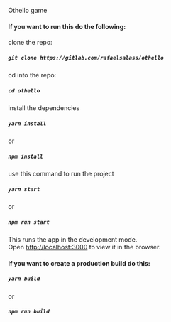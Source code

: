 Othello game<br>

#### If you want to run this do the following:

clone the repo:

##### `git clone https://gitlab.com/rafaelsalass/othello`

cd into the repo:

##### `cd othello`

install the dependencies

##### `yarn install`
or
##### `npm install`

use this command to run the project

##### `yarn start`
or
##### `npm run start`

This runs the app in the development mode.<br>
Open [http://localhost:3000](http://localhost:3000) to view it in the browser.

#### If you want to create a production build do this:

##### `yarn build`
or
##### `npm run build`
